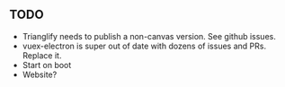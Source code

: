## TODO

- Trianglify needs to publish a non-canvas version. See github issues.
- vuex-electron is super out of date with dozens of issues and PRs. Replace it.
- Start on boot
- Website?